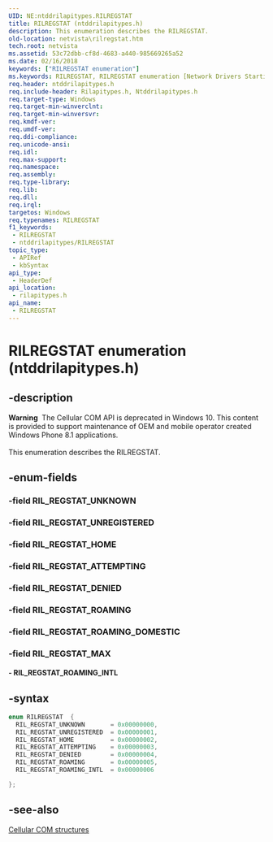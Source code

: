 ```yaml
---
UID: NE:ntddrilapitypes.RILREGSTAT
title: RILREGSTAT (ntddrilapitypes.h)
description: This enumeration describes the RILREGSTAT.
old-location: netvista\rilregstat.htm
tech.root: netvista
ms.assetid: 53c72dbb-cf8d-4683-a440-985669265a52
ms.date: 02/16/2018
keywords: ["RILREGSTAT enumeration"]
ms.keywords: RILREGSTAT, RILREGSTAT enumeration [Network Drivers Starting with Windows Vista], RIL_REGSTAT_ATTEMPTING, RIL_REGSTAT_DENIED, RIL_REGSTAT_HOME, RIL_REGSTAT_ROAMING, RIL_REGSTAT_ROAMING_INTL, RIL_REGSTAT_UNKNOWN, RIL_REGSTAT_UNREGISTERED, netvista.rilregstat, rilapitypes/RILREGSTAT, rilapitypes/RIL_REGSTAT_ATTEMPTING, rilapitypes/RIL_REGSTAT_DENIED, rilapitypes/RIL_REGSTAT_HOME, rilapitypes/RIL_REGSTAT_ROAMING, rilapitypes/RIL_REGSTAT_ROAMING_INTL, rilapitypes/RIL_REGSTAT_UNKNOWN, rilapitypes/RIL_REGSTAT_UNREGISTERED
req.header: ntddrilapitypes.h
req.include-header: Rilapitypes.h, Ntddrilapitypes.h
req.target-type: Windows
req.target-min-winverclnt: 
req.target-min-winversvr: 
req.kmdf-ver: 
req.umdf-ver: 
req.ddi-compliance: 
req.unicode-ansi: 
req.idl: 
req.max-support: 
req.namespace: 
req.assembly: 
req.type-library: 
req.lib: 
req.dll: 
req.irql: 
targetos: Windows
req.typenames: RILREGSTAT
f1_keywords:
 - RILREGSTAT
 - ntddrilapitypes/RILREGSTAT
topic_type:
 - APIRef
 - kbSyntax
api_type:
 - HeaderDef
api_location:
 - rilapitypes.h
api_name:
 - RILREGSTAT
---
```


# RILREGSTAT enumeration (ntddrilapitypes.h)


## -description

<div class="alert"><b>Warning</b>  The Cellular COM API is deprecated in Windows 10. This content is provided to support maintenance of OEM and mobile operator created Windows Phone 8.1 applications.</div><div> </div>This enumeration describes the RILREGSTAT.

## -enum-fields

### -field RIL_REGSTAT_UNKNOWN

### -field RIL_REGSTAT_UNREGISTERED

### -field RIL_REGSTAT_HOME

### -field RIL_REGSTAT_ATTEMPTING

### -field RIL_REGSTAT_DENIED

### -field RIL_REGSTAT_ROAMING

### -field RIL_REGSTAT_ROAMING_DOMESTIC

### -field RIL_REGSTAT_MAX

#### - RIL_REGSTAT_ROAMING_INTL

## -syntax

```cpp
enum RILREGSTAT  {
  RIL_REGSTAT_UNKNOWN       = 0x00000000,
  RIL_REGSTAT_UNREGISTERED  = 0x00000001,
  RIL_REGSTAT_HOME          = 0x00000002,
  RIL_REGSTAT_ATTEMPTING    = 0x00000003,
  RIL_REGSTAT_DENIED        = 0x00000004,
  RIL_REGSTAT_ROAMING       = 0x00000005,
  RIL_REGSTAT_ROAMING_INTL  = 0x00000006

};
```

## -see-also

<a href="/previous-versions/windows/hardware/cellular/dn946511(v=vs.85)">Cellular COM structures</a>